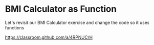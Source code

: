 # BMI Calculator as Function
Let's revisit our BMI Calculator exercise and change the code so it uses functions

https://classroom.github.com/a/4RPNUCrH
